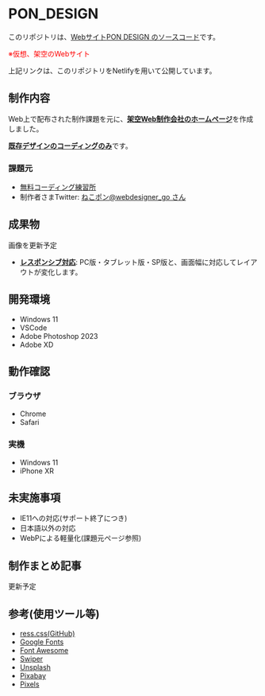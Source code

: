 # PON_DESIGN

このリポジトリは、<u>Webサイト[PON DESIGN](https://pon-design-fuchsia.netlify.app/) のソースコード</u>です。

<span style="color: red;">※仮想、架空のWebサイト</span>

上記リンクは、このリポジトリをNetlifyを用いて公開しています。

## 制作内容

Web上で配布された制作課題を元に、<u>**架空Web制作会社のホームページ**</u>を作成しました。

<u>**既存デザインのコーディングのみ**</u>です。

### 課題元

- [無料コーディング練習所](https://webdesigner-go.com/coding-practice/)
- 制作者さまTwitter: [ねこポン@webdesigner_go さん](https://twitter.com/webdesigner_go)

## 成果物
  
画像を更新予定


- <u>**レスポンシブ対応**</u>: PC版・タブレット版・SP版と、画面幅に対応してレイアウトが変化します。

## 開発環境

- Windows 11
- VSCode
- Adobe Photoshop 2023
- Adobe XD

## 動作確認

### ブラウザ

- Chrome
- Safari

### 実機

- Windows 11
- iPhone XR

## 未実施事項

- IE11への対応(サポート終了につき)
- 日本語以外の対応
- WebPによる軽量化(課題元ページ参照)
  
## 制作まとめ記事

更新予定

## 参考(使用ツール等)

- [ress.css(GitHub)](https://github.com/filipelinhares/ress)
- [Google Fonts](https://fonts.google.com/)
- [Font Awesome](https://fontawesome.com/)
- [Swiper](https://swiperjs.com/)
- [Unsplash](https://unsplash.com/ja)
- [Pixabay](https://pixabay.com/ja/)
- [Pixels](https://www.pexels.com/ja-jp/videos/)